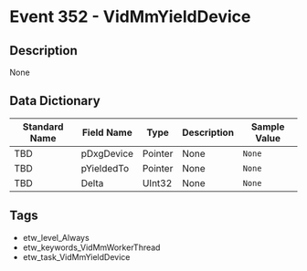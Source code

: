 # Event 352 - VidMmYieldDevice

## Description
None

## Data Dictionary
|Standard Name|Field Name|Type|Description|Sample Value|
|---|---|---|---|---|
|TBD|pDxgDevice|Pointer|None|`None`|
|TBD|pYieldedTo|Pointer|None|`None`|
|TBD|Delta|UInt32|None|`None`|

## Tags
* etw_level_Always
* etw_keywords_VidMmWorkerThread
* etw_task_VidMmYieldDevice